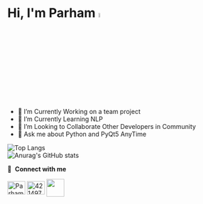 # Hi, I'm Parham <img src="https://media.giphy.com/media/hvRJCLFzcasrR4ia7z/giphy.gif" width="5%">

- 🔭 I’m Currently Working on a team project
- 🌱 I’m Currently Learning NLP
- 👯 I’m Looking to Collaborate Other Developers in Community
- 💬 Ask me about Python and PyQt5 AnyTime


![Top Langs](https://github-readme-stats.vercel.app/api/top-langs/?username=Parham-Esmailzadeh_progress=true)
<br>
![Anurag's GitHub stats](https://github-readme-stats.vercel.app/api?username=Parham-Esmailzadeh&show_icons=true&theme=radical)


🔗 &nbsp;**Connect with me**
<p></p>
<a href="https://instagram.com/thisisparham04" target="_blank"><img align="center" src="https://raw.githubusercontent.com/rahuldkjain/github-profile-readme-generator/master/src/images/icons/Social/instagram.svg" alt="Parham-Esmailzadeh" height="30" width="40" /></a>
<a href="https://stackoverflow.com/users/18774085/parham-esmailzadeh" target="_blank"><img align="center" src="https://raw.githubusercontent.com/rahuldkjain/github-profile-readme-generator/master/src/images/icons/Social/stack-overflow.svg" alt="4214976" height="30" width="40" /></a>
<a href="https://t.me/Thisisparham021" target="_blank"><img align="center" src="https://upload.wikimedia.org/wikipedia/commons/thumb/8/82/Telegram_logo.svg/512px-Telegram_logo.svg.png" height="40" width="40" /></a>
